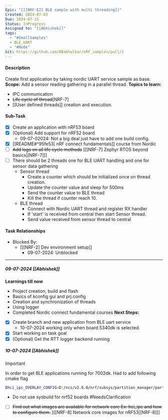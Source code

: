 ```yaml
---
Epic: "[[[NRF-E2] BLE sample with multi threading]]"
Created: 2024-07-03
Due: 2024-07-15
Status: InProgress
Assigned to: "[[Abhishek]]"
tags:
  - "#SmallSamples"
  - BLE_UART
  - "#Node"
Git: https://github.com/ABabhulkar/nRF_samples/pull/2
---
```

#### Description
Create first application by taking nordic UART service sample as base. 
**Scope:** Add a sensor reading gathering in a parallel thread.
**Topics to learn:**
- IPC communication
- ~~Life cycle of thread~~[NRF-7]
- [[User defined threads]] creation and execution.

#### Sub-Task
- [x] Create an application with nRF53 board
- [x] (Optional) Add support for nRF52 board 
	- 09-07-02024: Not a big deal just have to add one build config.
- [x] [[README#^95fe53| nRF connect fundamentals]] course from Nordic 
- [ ] ~~Add logs on all life cycle methods~~ [[[NRF-7] Zephyr RTOS beyond basics|[NRF-7]\]]
- [ ] There should be 2 threads one for BLE UART handling and one for sensor data gathering
	- Sensor thread
		- Create a counter which should be initialized once on thread creation.
		- Update the counter value and sleep for 500ms
		- Send the counter value to BLE thread
		- Kill the thread if counter reach 10.
	- BLE thread
		- Connect with Nordic UART thread and register RX handler
		- If 'start' is received from central then start Sensor thread.
		- Send value received from sensor thread to central

#### Task Relationships
- Blocked By: 
	- [[[NRF-2] Dev environment setup]]
		- 09-07-2024: Unblocked

---
##### 09-07-2024 [[Abhishek]]
**Learnings till now**
- Project creation, build and flash
- Basics of kconfig gui and prj.config
- Creation and synchronization of threads
- Using logger
- Completed Nordic connect fundamental courses
**Next Steps:**
- [x] Create branch and new application from BLE uart service
	- 10-07-2024 working only when board 5340dk is selected.
- [x] Start working on task goal
- [x] (Optional) Get the RTT logger backend running

##### 10-07-2024 [[Abhishek]]
> [!Important]
> In order to get BLE applications running for 7002dk. Had to add following cmake flag
> ```sh
> Dhci_ipc_OVERLAY_CONFIG=D:/ncs/v2.6.0/nrf/subsys/partition_manager/partition_manager_enabled.conf
> ```
> - Do not use sysbuild for nrf52 boards #NeedsClarification

- [ ] ~~Find out what images are available for network core Ex: hci_ipc and how to configure them.~~ [[[NRF-8] Network core images for nRF53|[NRF-8]\]]
